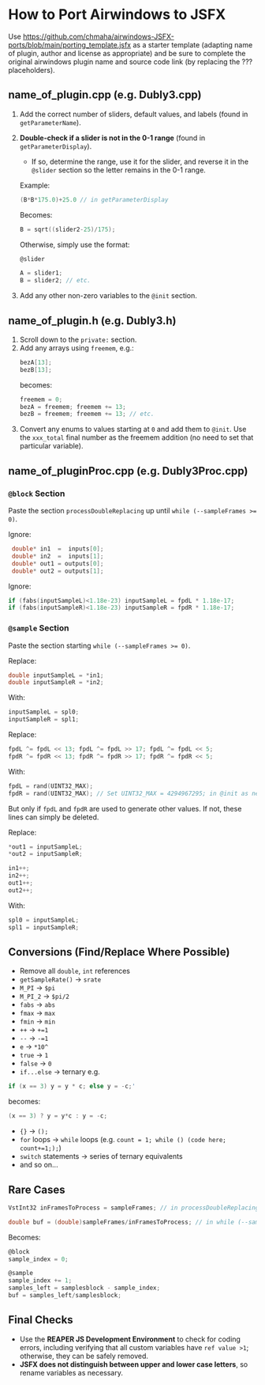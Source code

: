 # How to Port Airwindows to JSFX

Use https://github.com/chmaha/airwindows-JSFX-ports/blob/main/porting_template.jsfx as a starter template (adapting name of plugin, author and license as appropriate) and be sure to complete the original airwindows plugin name and source code link (by replacing the ??? placeholders).

## name_of_plugin.cpp (e.g. Dubly3.cpp)

1. Add the correct number of sliders, default values, and labels (found in `getParameterName`).
2. **Double-check if a slider is not in the 0-1 range** (found in `getParameterDisplay`).
   - If so, determine the range, use it for the slider, and reverse it in the `@slider` section so the letter remains in the 0-1 range.
   
   Example:
   ```c
   (B*B*175.0)+25.0 // in getParameterDisplay
   ```
   Becomes:
   ```c
   B = sqrt((slider2-25)/175);
   ```
   Otherwise, simply use the format:
   ```c
   @slider
   
   A = slider1;
   B = slider2; // etc.
   ```
4. Add any other non-zero variables to the `@init` section.

## name_of_plugin.h (e.g. Dubly3.h)

1. Scroll down to the `private:` section.
2. Add any arrays using `freemem`, e.g.:
   ```cpp
   bezA[13];
   bezB[13];
   ```
   becomes:
   ```c
   freemem = 0;
   bezA = freemem; freemem += 13;
   bezB = freemem; freemem += 13; // etc.
   ```
4. Convert any enums to values starting at `0` and add them to `@init`. Use the `xxx_total` final number as the freemem addition (no need to set that particular variable).

## name_of_pluginProc.cpp (e.g. Dubly3Proc.cpp)

### `@block` Section
Paste the section `processDoubleReplacing` up until `while (--sampleFrames >= 0)`.

Ignore:
```cpp
 double* in1  =  inputs[0];
 double* in2  =  inputs[1];
 double* out1 = outputs[0];
 double* out2 = outputs[1];
```
Ignore:
```c
if (fabs(inputSampleL)<1.18e-23) inputSampleL = fpdL * 1.18e-17;
if (fabs(inputSampleR)<1.18e-23) inputSampleR = fpdR * 1.18e-17;
```

### `@sample` Section
Paste the section starting `while (--sampleFrames >= 0)`.

Replace:
```cpp
double inputSampleL = *in1;
double inputSampleR = *in2;
```
With:
```c
inputSampleL = spl0;
inputSampleR = spl1;
```

Replace:
```c
fpdL ^= fpdL << 13; fpdL ^= fpdL >> 17; fpdL ^= fpdL << 5;
fpdR ^= fpdR << 13; fpdR ^= fpdR >> 17; fpdR ^= fpdR << 5;
```
With:
```c
fpdL = rand(UINT32_MAX);
fpdR = rand(UINT32_MAX); // Set UINT32_MAX = 4294967295; in @init as necessary
```
But only if `fpdL` and `fpdR` are used to generate other values. If not, these lines can simply be deleted.

Replace:
```cpp
*out1 = inputSampleL;
*out2 = inputSampleR;

in1++;
in2++;
out1++;
out2++;
```
With:
```c
spl0 = inputSampleL;
spl1 = inputSampleR;
```

## Conversions (Find/Replace Where Possible)
- Remove all `double`, `int` references
- `getSampleRate()` → `srate`
- `M_PI` → `$pi`
- `M_PI_2` → `$pi/2`
- `fabs` → `abs`
- `fmax` → `max`
- `fmin` → `min`
- `++` → `+=1`
- `--` → `-=1`
- `e` → `*10^`
- `true` → `1`
- `false` → `0`
- `if...else` → ternary e.g.
```cpp
if (x == 3) y = y * c; else y = -c;'
```
becomes:
```c
(x == 3) ? y = y*c : y = -c;
```
- `{}` → `();`
- `for` loops → `while` loops (e.g. `count = 1; while () (code here; count+=1;);`)
- `switch` statements → series of ternary equivalents
- and so on...

## Rare Cases

```cpp
VstInt32 inFramesToProcess = sampleFrames; // in processDoubleReplacing
```
```cpp
double buf = (double)sampleFrames/inFramesToProcess; // in while (--sampleFrames >= 0)
```
Becomes:
```c
@block
sample_index = 0;

@sample
sample_index += 1;
samples_left = samplesblock - sample_index;
buf = samples_left/samplesblock;
```

## Final Checks

- Use the **REAPER JS Development Environment** to check for coding errors, including verifying that all custom variables have `ref value >1`; otherwise, they can be safely removed.
- **JSFX does not distinguish between upper and lower case letters**, so rename variables as necessary.


